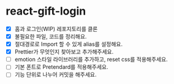 # react-gift-login

-[x] 홈과 로그인(WIP) 레포지토리를 클론
-[x] 불필요한 파일, 코드를 정리해요.
-[x] 절대경로로 Import 할 수 있게 alias를 설정해요.
-[x] Prettier가 무엇인지 찾아보고 추가해주세요.
-[ ] emotion 스타일 라이브러리를 추가하고, reset css를 적용해주세요.
-[ ] 기본 폰트로 Pretendard를 적용해주세요.
-[ ] 기능 단위로 나누어 커밋을 해주세요.
